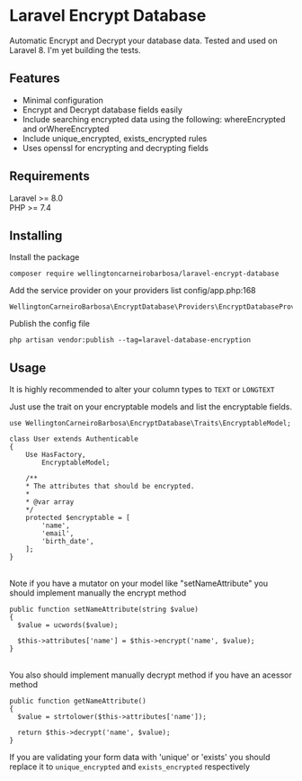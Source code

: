 # Laravel Encrypt Database
Automatic Encrypt and Decrypt your database data. Tested and used on Laravel 8. I'm yet building the tests.

## Features
- Minimal configuration
- Encrypt and Decrypt database fields easily
- Include searching encrypted data using the following: whereEncrypted and orWhereEncrypted
- Include unique_encrypted, exists_encrypted rules 
- Uses openssl for encrypting and decrypting fields

## Requirements
Laravel >= 8.0
<br>
PHP >= 7.4

## Installing

Install the package
```
composer require wellingtoncarneirobarbosa/laravel-encrypt-database
```

Add the service provider on your providers list config/app.php:168
```
WellingtonCarneiroBarbosa\EncryptDatabase\Providers\EncryptDatabaseProvider::class,
```

Publish the config file
```
php artisan vendor:publish --tag=laravel-database-encryption
```

## Usage

It is highly recommended to alter your column types to ```TEXT``` or ```LONGTEXT```


Just use the trait on your encryptable models and list the encryptable fields.
```
use WellingtonCarneiroBarbosa\EncryptDatabase\Traits\EncryptableModel;

class User extends Authenticable
{
    Use HasFactory,
        EncryptableModel;
        
    /**
    * The attributes that should be encrypted.
    *
    * @var array
    */
    protected $encryptable = [
        'name',
        'email',
        'birth_date',
    ];
}
```

<br>
Note if you have a mutator on your model like "setNameAttribute" you should implement manually the encrypt method

```
public function setNameAttribute(string $value)
{
  $value = ucwords($value);
  
  $this->attributes['name'] = $this->encrypt('name', $value);
}
```

<br>
You also should implement manually decrypt method if you have an acessor method

```
public function getNameAttribute()
{
  $value = strtolower($this->attributes['name']);
  
  return $this->decrypt('name', $value);
}

```

If you are validating your form data with 'unique' or 'exists' you should replace it to ```unique_encrypted``` and ```exists_encrypted``` respectively
